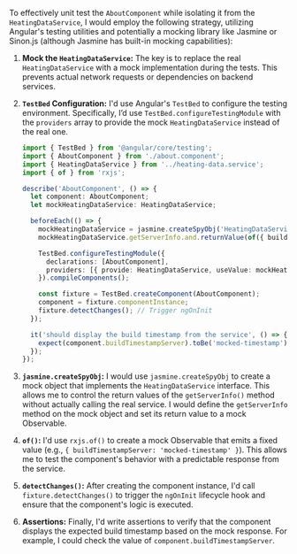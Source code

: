 To effectively unit test the `AboutComponent` while isolating it from the `HeatingDataService`, I would employ the following strategy, utilizing Angular's testing utilities and potentially a mocking library like Jasmine or Sinon.js (although Jasmine has built-in mocking capabilities):

1. **Mock the `HeatingDataService`:** The key is to replace the real `HeatingDataService` with a mock implementation during the tests. This prevents actual network requests or dependencies on backend services.

2. **`TestBed` Configuration:** I'd use Angular's `TestBed` to configure the testing environment.  Specifically, I’d use `TestBed.configureTestingModule` with the `providers` array to provide the mock `HeatingDataService` instead of the real one.

   ```typescript
   import { TestBed } from '@angular/core/testing';
   import { AboutComponent } from './about.component';
   import { HeatingDataService } from '../heating-data.service';
   import { of } from 'rxjs';

   describe('AboutComponent', () => {
     let component: AboutComponent;
     let mockHeatingDataService: HeatingDataService;

     beforeEach(() => {
       mockHeatingDataService = jasmine.createSpyObj('HeatingDataService', ['getServerInfo']);
       mockHeatingDataService.getServerInfo.and.returnValue(of({ buildTimestampServer: 'mocked-timestamp' }));

       TestBed.configureTestingModule({
         declarations: [AboutComponent],
         providers: [{ provide: HeatingDataService, useValue: mockHeatingDataService }]
       }).compileComponents();

       const fixture = TestBed.createComponent(AboutComponent);
       component = fixture.componentInstance;
       fixture.detectChanges(); // Trigger ngOnInit
     });

     it('should display the build timestamp from the service', () => {
       expect(component.buildTimestampServer).toBe('mocked-timestamp');
     });
   });
   ```

3. **`jasmine.createSpyObj`:**  I would use `jasmine.createSpyObj` to create a mock object that implements the `HeatingDataService` interface. This allows me to control the return values of the `getServerInfo()` method without actually calling the real service.  I would define the `getServerInfo` method on the mock object and set its return value to a mock Observable.

4. **`of()`:** I'd use `rxjs.of()` to create a mock Observable that emits a fixed value (e.g., `{ buildTimestampServer: 'mocked-timestamp' }`).  This allows me to test the component's behavior with a predictable response from the service.

5. **`detectChanges()`:** After creating the component instance, I'd call `fixture.detectChanges()` to trigger the `ngOnInit` lifecycle hook and ensure that the component's logic is executed.

6. **Assertions:**  Finally, I'd write assertions to verify that the component displays the expected build timestamp based on the mock response.  For example, I could check the value of `component.buildTimestampServer`.